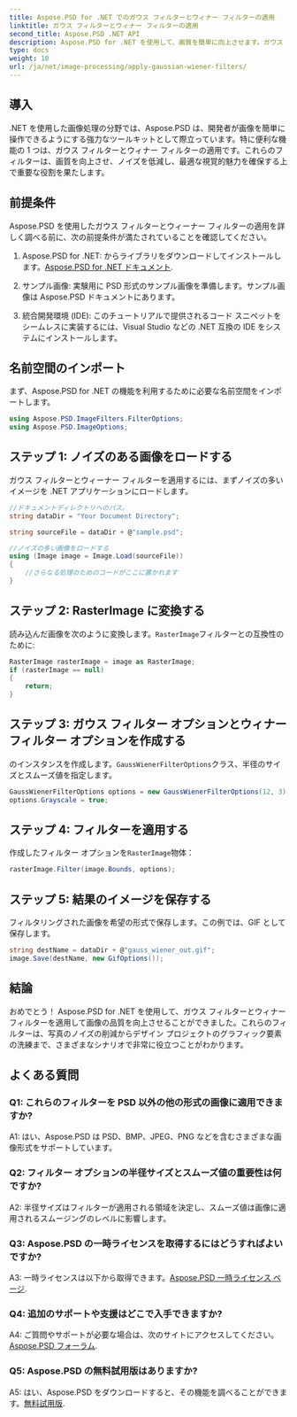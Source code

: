 ```yaml
---
title: Aspose.PSD for .NET でのガウス フィルターとウィナー フィルターの適用
linktitle: ガウス フィルターとウィナー フィルターの適用
second_title: Aspose.PSD .NET API
description: Aspose.PSD for .NET を使用して、画質を簡単に向上させます。ガウス フィルターとウィナー フィルターを適用して、ノイズを低減し、視覚的に最適にアピールします。
type: docs
weight: 10
url: /ja/net/image-processing/apply-gaussian-wiener-filters/
---
```

## 導入

.NET を使用した画像処理の分野では、Aspose.PSD は、開発者が画像を簡単に操作できるようにする強力なツールキットとして際立っています。特に便利な機能の 1 つは、ガウス フィルターとウィナー フィルターの適用です。これらのフィルターは、画質を向上させ、ノイズを低減し、最適な視覚的魅力を確保する上で重要な役割を果たします。

## 前提条件

Aspose.PSD を使用したガウス フィルターとウィーナー フィルターの適用を詳しく調べる前に、次の前提条件が満たされていることを確認してください。

1. Aspose.PSD for .NET: からライブラリをダウンロードしてインストールします。[Aspose.PSD for .NET ドキュメント](https://reference.aspose.com/psd/net/).

2. サンプル画像: 実験用に PSD 形式のサンプル画像を準備します。サンプル画像は Aspose.PSD ドキュメントにあります。

3. 統合開発環境 (IDE): このチュートリアルで提供されるコード スニペットをシームレスに実装するには、Visual Studio などの .NET 互換の IDE をシステムにインストールします。

## 名前空間のインポート

まず、Aspose.PSD for .NET の機能を利用するために必要な名前空間をインポートします。

```csharp
using Aspose.PSD.ImageFilters.FilterOptions;
using Aspose.PSD.ImageOptions;
```

## ステップ 1: ノイズのある画像をロードする

ガウス フィルターとウィーナー フィルターを適用するには、まずノイズの多いイメージを .NET アプリケーションにロードします。

```csharp
//ドキュメントディレクトリへのパス。
string dataDir = "Your Document Directory";

string sourceFile = dataDir + @"sample.psd";

//ノイズの多い画像をロードする
using (Image image = Image.Load(sourceFile))
{
    //さらなる処理のためのコードがここに置かれます
}
```

## ステップ 2: RasterImage に変換する

読み込んだ画像を次のように変換します。`RasterImage`フィルターとの互換性のために:

```csharp
RasterImage rasterImage = image as RasterImage;
if (rasterImage == null)
{
    return;
}
```

## ステップ 3: ガウス フィルター オプションとウィナー フィルター オプションを作成する

のインスタンスを作成します。`GaussWienerFilterOptions`クラス、半径のサイズとスムーズ値を指定します。

```csharp
GaussWienerFilterOptions options = new GaussWienerFilterOptions(12, 3);
options.Grayscale = true;
```

## ステップ 4: フィルターを適用する

作成したフィルター オプションを`RasterImage`物体：

```csharp
rasterImage.Filter(image.Bounds, options);
```

## ステップ 5: 結果のイメージを保存する

フィルタリングされた画像を希望の形式で保存します。この例では、GIF として保存します。

```csharp
string destName = dataDir + @"gauss_wiener_out.gif";
image.Save(destName, new GifOptions());
```

## 結論

おめでとう！ Aspose.PSD for .NET を使用して、ガウス フィルターとウィナー フィルターを適用して画像の品質を向上させることができました。これらのフィルターは、写真のノイズの削減からデザイン プロジェクトのグラフィック要素の洗練まで、さまざまなシナリオで非常に役立つことがわかります。

## よくある質問

### Q1: これらのフィルターを PSD 以外の他の形式の画像に適用できますか?

A1: はい、Aspose.PSD は PSD、BMP、JPEG、PNG などを含むさまざまな画像形式をサポートしています。

### Q2: フィルター オプションの半径サイズとスムーズ値の重要性は何ですか?

A2: 半径サイズはフィルターが適用される領域を決定し、スムーズ値は画像に適用されるスムージングのレベルに影響します。

### Q3: Aspose.PSD の一時ライセンスを取得するにはどうすればよいですか?

 A3: 一時ライセンスは以下から取得できます。[Aspose.PSD 一時ライセンス ページ](https://purchase.aspose.com/temporary-license/).

### Q4: 追加のサポートや支援はどこで入手できますか?

 A4: ご質問やサポートが必要な場合は、次のサイトにアクセスしてください。[Aspose.PSD フォーラム](https://forum.aspose.com/c/psd/34).

### Q5: Aspose.PSD の無料試用版はありますか?

 A5: はい、Aspose.PSD をダウンロードすると、その機能を調べることができます。[無料試用版](https://releases.aspose.com/).
